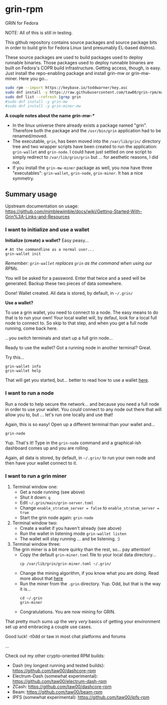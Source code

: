 # grin-rpm
GRIN for Fedora

NOTE: All of this is still in testing.

This github repository contains source packages and source package bits in
order to build grin for Fedora Linux (and presumably EL-based distros).

These source packages are used to build packages used to deploy runnable
binaries. Those packages used to deploy runnable binaries are built on Fedora's
COPR build infrastructure. Getting access, though, is easy. Just install the
repo-enabling package and install grin-mw or grin-mw-miner. Here you go...

```bash
sudo rpm --import https://keybase.io/toddwarner/key.asc
sudo dnf install -y https://raw.githubusercontent.com/taw00/grin-rpm/master/toddpkgs-grin-repo.fedora.testing.rpm
sudo dnf list --refresh |grep grin
#sudo dnf install -y grin-mw
#sudo dnf install -y grin-miner-mw
```

**A couple notes about the name _grin-mw-\*_**
- In the linux universe there already exists a package named "grin". Therefore
  both the package and the `/usr/bin/grin` application had to be renamed/moved.
- The executable, `grin`, has been moved into the `/var/lib/grin/` directory
  tree and two wrapper scripts have been created to run the application:
  `grin-wallet` and `grin-node`. I could have just settled on one script to
  simply redirect to `/var/lib/grin/grin` but ... for aesthetic reasons, I did
  not.
- If you install the `grin-mw-miner` package as well, you now have three
  "executables": `grin-wallet`, `grin-node`, `grin-miner`. It has a nice
  symmetry.


## Summary usage

Upstream documentation on usage: <https://github.com/mimblewimble/docs/wiki/Getting-Started-With-Grin%3A-Links-and-Resources>

### I want to initialize and use a wallet

**Initialize (create) a wallet?** Easy peasy...

```
# At the commandline as a normal user...
grin-wallet init
```

_Remember: `grin-wallet` replaces `grin` as the command when using our RPMs._

You will be asked for a password. Enter that twice and a seed will be
generated. Backup these two pieces of data somewhere.

Done! Wallet created. All data is stored, by default, in `~/.grin/`

**Use a wallet?**

To use a grin wallet, you need to connect to a node. The easy means to do that
is to run your own! Your local wallet will, by defaul, look for a local full
node to connect to. So skip to that step, and when you get a full node running,
come back here.

...you switch terminals and start up a full grin node...

Ready to use the wallet? Got a running node in another terminal? Great.

Try this...
```
grin-wallet info
grin-wallet help
```

That will get you started, but... better to read how to use a wallet
[here](https://github.com/mimblewimble/docs/wiki/how-to-use-the-grin-wallet#checking-your-wallet-balance).

### I want to run a node

Run a node to help secure the network... and because you need a full node in
order to use your wallet. You _could_ connect to any node out there that will
allow you to, but ... let's run one locally and use that!

Again, this is so easy! Open up a different terminal than your wallet and...

```
grin-node
```

Yup. That's it! Type in the `grin-node` command and a graphical-ish dashboard comes
up and you are rolling.

Again, all data is stored, by default, in `~/.grin/`
to run your own node and then have your wallet connect to it.


### I want to run a grin miner

1. Terminal window one:
   - Get a node running (see above)
   - Shut it down: `q`
   - Edit `~/.grin/main/grin-server.toml`
   - Change `enable_stratum_server = false` to `enable_stratum_server = true`
   - Start the grin node again: `grin-node`
2. Terminal window two:
   - Create a wallet if you haven't already (see above)
   - Run the wallet in listening mode `grin-wallet listen`
   - The wallet will stay running ... and be listening. :)
4. Terminal window three:  
   The grin miner is a bit more quirky than the rest, so... pay attention!
   - Copy the default `grin-miner.toml` file to your local data directory...  
     ```
     cp /var/lib/grin/grin-miner.toml ~/.grin/
     ```
   - Change the mining algorithm, if you know what you are doing. Read more
     about that
     [here](https://github.com/mimblewimble/docs/wiki/how-to-mine-grin#configure-grin-miner)
   - Run the miner from the `.grin` directory. Yup. Odd, but that is the way it is...  
     ```
     cd ~/.grin
     grin-miner
     ```
   - Congratulations. You are now mining for GRIN.

That pretty much sums up the very _very_ basics of getting your environment set
up and embracing a couple use cases.


Good luck!
-t0dd or taw in most chat platforms and forums

...

Check out my other crypto-oriented RPM builds:
- Dash (my longest running and tested builds): https://github.com/taw00/dashcore-rpm
- Electrum-Dash (somewhat experimental): https://github.com/taw00/electrum-dash-rpm
- ZCash: https://github.com/taw00/dashcore-rpm
- Beam: https://github.com/taw00/beam-rpm
- IPFS (somewhat experimental): https://github.com/taw00/ipfs-rpm

